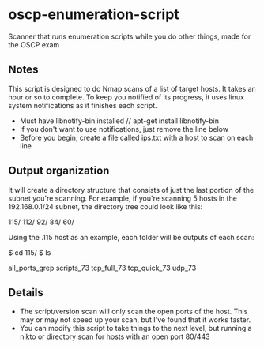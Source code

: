 # oscp-enumeration-script
Scanner that runs enumeration scripts while you do other things, made for the OSCP exam

## Notes
This script is designed to do Nmap scans of a list of target hosts. It takes an hour or so to complete. To keep you notified of its progress, it 
uses linux system notifications as it finishes each script. 

- Must have libnotify-bin installed // apt-get install libnotify-bin 
- If you don't want to use notifications, just remove the line below
- Before you begin, create a file called ips.txt with a host to scan on each line

## Output organization
It will create a directory structure that consists of just the last portion of the subnet you're scanning. 
For example, if you're scanning 5 hosts in the 192.168.0.1/24 subnet, the directory tree could look like this:

115/
112/
92/
84/
60/

Using the .115 host as an example, each folder will be outputs of each scan:

$ cd 115/
$ ls

all_ports_grep
scripts_73
tcp_full_73
tcp_quick_73
udp_73

## Details

- The script/version scan will only scan the open ports of the host. This may or may not speed up your scan, but I've found that it works faster.
- You can modify this script to take things to the next level, but running a nikto or directory scan for hosts with an open port 80/443 




